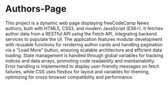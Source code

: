 # Authors-Page
This project is a dynamic web page displaying freeCodeCamp News authors, built with HTML5, CSS3, and modern JavaScript (ES6+). It fetches author data from a RESTful API using the Fetch API, integrating backend services to populate the UI. The application features modular development with reusable functions for rendering author cards and handling pagination via a "Load More" button, ensuring scalable architecture and efficient data loading. State management is handled through global variables for tracking indices and data arrays, promoting code readability and maintainability. Error handling is implemented to display user-friendly messages on fetch failures, while CSS uses flexbox for layout and variables for theming, optimizing for cross-browser compatibility and performance.
